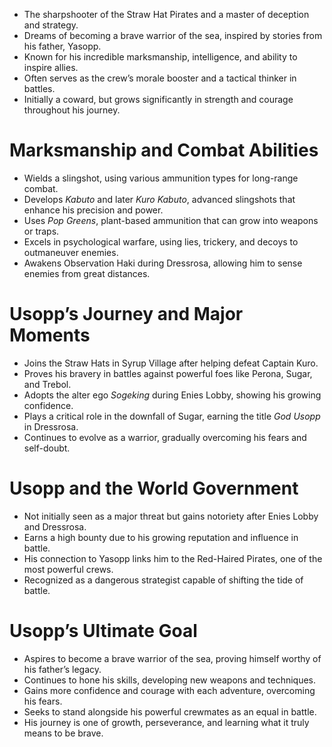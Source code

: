 
- The sharpshooter of the Straw Hat Pirates and a master of deception and strategy.
- Dreams of becoming a brave warrior of the sea, inspired by stories from his father, Yasopp.
- Known for his incredible marksmanship, intelligence, and ability to inspire allies.
- Often serves as the crew’s morale booster and a tactical thinker in battles.
- Initially a coward, but grows significantly in strength and courage throughout his journey.

# **Marksmanship and Combat Abilities**

- Wields a slingshot, using various ammunition types for long-range combat.
- Develops _Kabuto_ and later _Kuro Kabuto_, advanced slingshots that enhance his precision and power.
- Uses _Pop Greens_, plant-based ammunition that can grow into weapons or traps.
- Excels in psychological warfare, using lies, trickery, and decoys to outmaneuver enemies.
- Awakens Observation Haki during Dressrosa, allowing him to sense enemies from great distances.

# **Usopp’s Journey and Major Moments**

- Joins the Straw Hats in Syrup Village after helping defeat Captain Kuro.
- Proves his bravery in battles against powerful foes like Perona, Sugar, and Trebol.
- Adopts the alter ego _Sogeking_ during Enies Lobby, showing his growing confidence.
- Plays a critical role in the downfall of Sugar, earning the title _God Usopp_ in Dressrosa.
- Continues to evolve as a warrior, gradually overcoming his fears and self-doubt.

# **Usopp and the World Government**

- Not initially seen as a major threat but gains notoriety after Enies Lobby and Dressrosa.
- Earns a high bounty due to his growing reputation and influence in battle.
- His connection to Yasopp links him to the Red-Haired Pirates, one of the most powerful crews.
- Recognized as a dangerous strategist capable of shifting the tide of battle.

# **Usopp’s Ultimate Goal**

- Aspires to become a brave warrior of the sea, proving himself worthy of his father’s legacy.
- Continues to hone his skills, developing new weapons and techniques.
- Gains more confidence and courage with each adventure, overcoming his fears.
- Seeks to stand alongside his powerful crewmates as an equal in battle.
- His journey is one of growth, perseverance, and learning what it truly means to be brave.